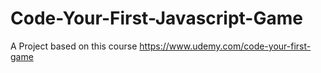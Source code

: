 # Code-Your-First-Javascript-Game
A Project based on this course https://www.udemy.com/code-your-first-game
